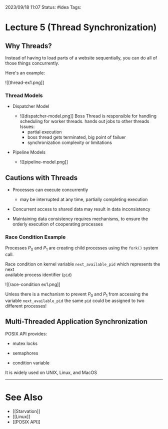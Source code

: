 2023/09/18 11:07
Status: #idea
Tags:

# Lecture 5 (Thread Synchronization)

## Why Threads?

Instead of having to load parts of a website sequentially, you can do all of those things concurrently.

Here's an example:

![[thread-ex1.png]]

### Thread Models

- Dispatcher Model
	- ![[dispatcher-model.png]]
	Boss Thread is responsible for handling scheduling for worker threads.
	hands out jobs to other threads
	Issues:
		- partial execution
		- boss thread gets terminated, big point of failuer
		- synchronization complexity or limitations

- Pipeline Models
	- ![[pipeline-model.png]]


## Cautions with Threads

- Processes can execute concurrently
	- may be interrupted at any time, partially completing execution

- Concurrent access to shared data may result in data inconsistency
 
- Maintaining data consistency requires mechanisms, to ensure the orderly execution of cooperating processes

### Race Condition Example

Processes $P_0$ and $P_1$ are creating child processes using the 
`fork()` system call.

Race condition on kernel variable `next_available_pid` which represents the next  
available process identifier (`pid`)

![[race-condition ex1.png]]

Unless there is a mechanism to prevent $P_0$ and $P_1$ from accessing the variable `next_available_pid` the same `pid` could be assigned to two different processes!

## Multi-Threaded Application Synchronization

POSIX API provides:

- mutex locks

- semaphores

- condition variable

It is widely used on UNIX, Linux, and MacOS



---
# See Also

- [[Starvation]]
- [[Linux]]
- [[POSIX API]]